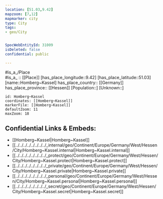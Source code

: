 ```yaml
---
location: [51.03,9.42] 
mapzoom: [7,12] 
mapmarker: city 
type: City
tags:
- geo/City


SpocWebEntityId: 31009
isDeleted: false
confidential: public

---
```

#is_a_/Place  
#is_a_ :: [[Place]] 
[has_place_longitude::9.42] 
[has_place_latitude::51.03] 
[name::Homberg~Kassel] 
has_place_country:: [[Germany]]  
has_place_province:: [[Hessen]] 
[Population::] 
[Unknown::] 


```leaflet
id: Homberg~Kassel
coordinates: [[Homberg~Kassel]] 
markerFile: [[Homberg~Kassel]] 
defaultZoom: 11 
maxZoom: 18
```


## Confidential Links & Embeds: 
- [[Homberg~Kassel|Homberg~Kassel]]  
- [[../../../../../../../../_internal/geo/Continent/Europe/Germany/West/Hessen/City/Homberg~Kassel.internal|Homberg~Kassel.internal]] 
- [[../../../../../../../../_protect/geo/Continent/Europe/Germany/West/Hessen/City/Homberg~Kassel.protect|Homberg~Kassel.protect]] 
- [[../../../../../../../../_private/geo/Continent/Europe/Germany/West/Hessen/City/Homberg~Kassel.private|Homberg~Kassel.private]] 
- [[../../../../../../../../_personal/geo/Continent/Europe/Germany/West/Hessen/City/Homberg~Kassel.personal|Homberg~Kassel.personal]] 
- [[../../../../../../../../_secret/geo/Continent/Europe/Germany/West/Hessen/City/Homberg~Kassel.secret|Homberg~Kassel.secret]] 
